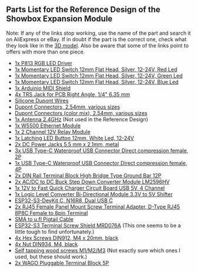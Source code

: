 ## Parts List for the Reference Design of the Showbox Expansion Module
Note: If any of the links stop working, use the name of the part and search it on AliExpress or eBay. If in doubt if the part is the correct one, check what they look like in the [3D model](https://grabcad.com/library/showboxexpansionmodule-v1-1). Also be aware that some of the links point to offers with more than one piece.

- [1x P813 RGB LED Driver](https://www.aliexpress.com/item/1005005863723595.html)
- [1x Momentary LED Switch 12mm Flat Head, Silver, 12-24V, Red Led](https://www.aliexpress.com/item/4001362443186.html)
- [1x Momentary LED Switch 12mm Flat Head, Silver, 12-24V, Green Led](https://www.aliexpress.com/item/4001362443186.html)
- [1x Momentary LED Switch 12mm Flat Head, Silver, 12-24V, Blue Led](https://www.aliexpress.com/item/4001362443186.html)
- [1x Arduinio MIDI Shield](https://www.aliexpress.com/item/32806229252.html)
- [4x TRS Jack for PCB Right Angle, 1/4" 6.35 mm](https://www.aliexpress.com/item/4001266094691.html)
- [Silicone Dupont Wires](https://www.aliexpress.com/item/1005007125827279.html)
- [Dupont Connectors, 2.54mm, various sizes](https://www.aliexpress.com/item/1005004086203680.html) 
- [Dupont Connectors (color mix), 2.54mm, various sizes](https://www.aliexpress.com/item/1005003021442186.html)
- [1x Antenna 2.4GHz](https://www.aliexpress.com/item/1005007622419127.html) (Not used in the Reference Design)
- [1x W5500 Ethernet Module](https://www.aliexpress.com/item/1005004679288698.html)
- [1x 2 Channel 12V Relay Module](https://www.aliexpress.com/item/1005005791210040.html)
- [1x Latching LED Button 12mm, White Led, 12-24V](https://www.aliexpress.com/item/1005006832679418.html)
- [2x DC Power Jacks 5.5 mm x 2.1mm, metal](https://www.aliexpress.com/item/4000559875991.html)
- [3x USB Type-C Waterproof USB Connector Direct compression female, 2P](https://www.aliexpress.com/item/1005006564841844.html)
- [1x USB Type-C Waterproof USB Connector Direct compression female, 4P](https://www.aliexpress.com/item/1005006564841844.html)
- [2x DIN Rail Terminal Block High Bridge Type Ground Bar 12P](https://www.aliexpress.com/item/1005005924952902.html)
- [2x AC/DC to DC Buck Step Down Converter Module LM2596HV](https://www.aliexpress.com/item/1005006542882950.html)
- [1x 12V to Fast Quick Charger Circuit Board USB 5V, 4 Channel](https://www.aliexpress.com/item/1005006018130204.html)
- [1x Logic Level Converter Bi-Directional Module 3.3V to 5V Shifter](https://www.aliexpress.com/item/1005005984772131.html)
- [ESP32-S3-DevKit C, N16R8, Dual USB C](https://www.aliexpress.com/item/1005007656791597.html)
- [2x RJ45 Female Panel Mount Screw Terminal Adapter, D-Type RJ45 8P8C Female to 8pin Terminal](https://www.aliexpress.com/item/1005007506067046.html)
- [SMA to u.fl Pigtail Cable](https://www.aliexpress.com/item/1005006638976617.html)
- [ESP32-S3 Terminal Screw Shield MRD076A](https://www.amazon.de/dp/B0DJLND42P) (This one seems to be a little tough to find unfortunately.)
- [4x Hex Screws DIN912, M4 x 20mm, black](https://www.aliexpress.com/item/4000978466742.html)
- [4x Nut DIN934, M4, black](https://www.aliexpress.com/item/1005001639359312.html)
- [Self tapping wood screws M1/M2/M3](https://www.aliexpress.com/item/1005002322813833.html) (Not exactly sure which ones I used, but these should work.)
- [2x WAGO Pluggable Terminal Block 5P](https://www.aliexpress.com/item/1005006366277660.html)